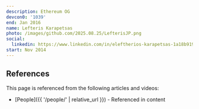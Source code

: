 ```yaml
---
description: Ethereum OG
devcon0: '1039'
end: Jan 2016
name: Lefteris Karapetsas
photo: /images/github.com/2025.08.25/LefterisJP.png
social:
  linkedin: https://www.linkedin.com/in/eleftherios-karapetsas-1a18b919/
start: Nov 2014
---
```


## References

This page is referenced from the following articles and videos:

- [People]({{ '/people/' | relative_url }}) - Referenced in content